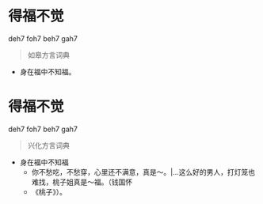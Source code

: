 # 得福不觉
deh7 foh7 beh7 gah7
> 如皋方言词典
- 身在福中不知福。

# 得福不觉
deh7 foh7 beh7 gah7
> 兴化方言词典
- 身在福中不知福
  - 你不愁吃，不愁穿，心里还不满意，真是～。|…这么好的男人，打灯笼也难找，桃子姐真是～福。（钱国怀
  - 《桃子》）。
